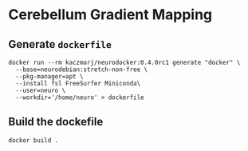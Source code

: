 # Cerebellum Gradient Mapping

## Generate `dockerfile`
```
docker run --rm kaczmarj/neurodocker:0.4.0rc1 generate "docker" \
  --base=neurodebian:stretch-non-free \
  --pkg-manager=apt \
  --install fsl FreeSurfer Miniconda\
  --user=neuro \
  --workdir='/home/neuro' > dockerfile
```

## Build the dockefile
```
docker build .
```
